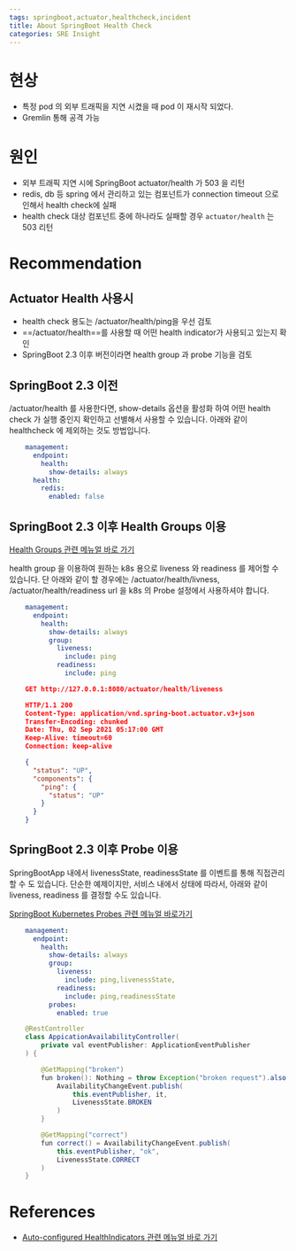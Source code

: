 ```yaml
---
tags: springboot,actuator,healthcheck,incident 
title: About SpringBoot Health Check
categories: SRE Insight
---
```


# 현상

- 특정 pod 의 외부 트래픽을 지연 시켰을 때 pod 이 재시작 되었다.
- Gremlin 통해 공격 가능

# 원인

- 외부 트래픽 지연 시에 SpringBoot actuator/health 가 503 을 리턴
- redis, db 등 spring 에서 관리하고 있는 컴포넌트가 connection timeout 으로 인해서 health check에 실패
- health check 대상 컴포넌트 중에 하나라도 실패할 경우 `actuator/health` 는 503 리턴

# Recommendation

## Actuator Health 사용시

- health check 용도는 /actuator/health/ping을 우선 검토
- ==/actuator/health==를 사용할 때 어떤 health indicator가 사용되고 있는지 확인
- SpringBoot 2.3 이후 버전이라면 health group 과 probe 기능을 검토

## SpringBoot 2.3 이전

/actuator/health 를 사용한다면, show-details 옵션을 활성화 하여 어떤 health check 가 실행 중인지 확인하고 선별해서 사용할 수 있습니다. 아래와 같이 healthcheck 에 제외하는 것도 방법입니다.

```yaml
    management:
      endpoint:
        health:
          show-details: always
      health:
        redis:
          enabled: false
```

## SpringBoot 2.3 이후 Health Groups 이용

[Health Groups 관련 메뉴얼 바로 가기](https://docs.spring.io/spring-boot/docs/2.3.0.RELEASE/reference/html/production-ready-features.html#production-ready-health-groups)

health group 을 이용하여 원하는 k8s 용으로 liveness 와 readiness 를 제어할 수 있습니다. 단 아래와 같이 할 경우에는 /actuator/health/livness, /actuator/health/readiness url 을 k8s 의 Probe 설정에서 사용하셔야 합니다.

```yaml
    management:
      endpoint:
        health:
          show-details: always
          group:
            liveness:
              include: ping
            readiness:
              include: ping
```

```json
    GET http://127.0.0.1:8080/actuator/health/liveness

    HTTP/1.1 200 
    Content-Type: application/vnd.spring-boot.actuator.v3+json
    Transfer-Encoding: chunked
    Date: Thu, 02 Sep 2021 05:17:00 GMT
    Keep-Alive: timeout=60
    Connection: keep-alive

    {
      "status": "UP",
      "components": {
        "ping": {
          "status": "UP"
        }
      }
    }
```

## SpringBoot 2.3 이후 Probe 이용

SpringBootApp 내에서 livenessState, readinessState 를 이벤트를 통해 직접관리할 수 도 있습니다. 단순한 예제이지만, 서비스 내에서 상태에 따라서, 아래와 같이 liveness, readiness 를 결정할 수도 있습니다.

[SpringBoot Kubernetes Probes 관련 메뉴얼 바로가기](https://docs.spring.io/spring-boot/docs/2.3.0.RELEASE/reference/html/production-ready-features.html#production-ready-kubernetes-probes)

```yaml
    management:
      endpoint:
        health:
          show-details: always
          group:
            liveness:
              include: ping,livenessState,
            readiness:
              include: ping,readinessState
          probes:
            enabled: true

```

```java
    @RestController
    class AppicationAvailabilityController(
        private val eventPublisher: ApplicationEventPublisher
    ) {

        @GetMapping("broken")
        fun broken(): Nothing = throw Exception("broken request").also {
            AvailabilityChangeEvent.publish(
                this.eventPublisher, it,
                LivenessState.BROKEN
            )
        }

        @GetMapping("correct")
        fun correct() = AvailabilityChangeEvent.publish(
            this.eventPublisher, "ok",
            LivenessState.CORRECT
        )
    }

```

# References

- [Auto-configured HealthIndicators 관련 메뉴얼 바로 가기](https://docs.spring.io/spring-boot/docs/2.3.0.RELEASE/reference/html/production-ready-features.html#production-ready-health-indicators)
